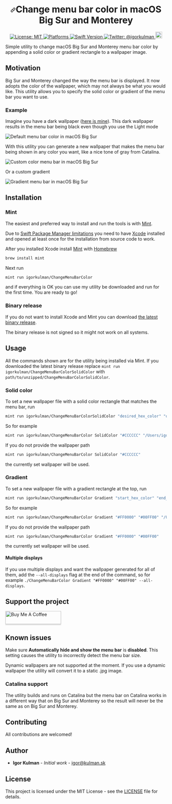 <h1 align="center"><a id="user-content-change-menu-bar-color-in-macos-big-sur" class="anchor" aria-hidden="true" href="#localization-editor"><svg class="octicon octicon-link" viewBox="0 0 16 16" version="1.1" width="16" height="16" aria-hidden="true"><path fill-rule="evenodd" d="M7.775 3.275a.75.75 0 001.06 1.06l1.25-1.25a2 2 0 112.83 2.83l-2.5 2.5a2 2 0 01-2.83 0 .75.75 0 00-1.06 1.06 3.5 3.5 0 004.95 0l2.5-2.5a3.5 3.5 0 00-4.95-4.95l-1.25 1.25zm-4.69 9.64a2 2 0 010-2.83l2.5-2.5a2 2 0 012.83 0 .75.75 0 001.06-1.06 3.5 3.5 0 00-4.95 0l-2.5 2.5a3.5 3.5 0 004.95 4.95l1.25-1.25a.75.75 0 00-1.06-1.06l-1.25 1.25a2 2 0 01-2.83 0z"></path></svg></a>Change menu bar color in macOS Big Sur and Monterey</h1>

<p align="center">
   <a href="https://opensource.org/licenses/MIT">
        <img src="https://camo.githubusercontent.com/78f47a09877ba9d28da1887a93e5c3bc2efb309c1e910eb21135becd2998238a/68747470733a2f2f696d672e736869656c64732e696f2f62616467652f4c6963656e73652d4d49542d79656c6c6f772e737667" alt="License: MIT" />
    </a>
   <a href="https://camo.githubusercontent.com/e948575bb276fa2ffac99e1491d13e1ad8e28d7cc5e17153d3ea5bfa8b9784a6/68747470733a2f2f696d672e736869656c64732e696f2f62616467652f706c6174666f726d2d6d61634f532d6c69676874677265792e737667">
        <img src="https://camo.githubusercontent.com/e948575bb276fa2ffac99e1491d13e1ad8e28d7cc5e17153d3ea5bfa8b9784a6/68747470733a2f2f696d672e736869656c64732e696f2f62616467652f706c6174666f726d2d6d61634f532d6c69676874677265792e737667" alt="Platforms" />
    </a>
    <a href="https://developer.apple.com/swift">
        <img src="https://img.shields.io/badge/Swift-5.2-F16D39.svg?style=flat" alt="Swift Version" />
    </a>
    <a href="https://twitter.com/igorkulman">
        <img src="https://img.shields.io/badge/twitter-@igorkulman-blue.svg" alt="Twitter: @igorkulman" />
    </a>
  <a href="https://www.buymeacoffee.com/igorkulman" target="_blank"><img height="21" src="https://www.buymeacoffee.com/assets/img/custom_images/orange_img.png" alt="Buy Me A Coffee"></a>
</p>

Simple utility to change macOS Big Sur and Monterey menu bar color by appending a solid color or gradient rectangle to a wallpaper image.

## Motivation

Big Sur and Monterey changed the way the menu bar is displayed. It now adopts the color of the wallpaper, which may not always be what you would like. This utility allows you to specify the solid color or gradient of the menu bar you want to use.

### Example

Imagine you have a dark wallpaper ([here is mine](https://www.wallpaperflare.com/silhouette-of-mountain-simple-simple-background-minimalism-wallpaper-phxwd)). This dark wallpaper results in the menu bar being black even though you use the Light mode

![Default menu bar color in macOS Big Sur](Screenshots/Dark.png)

With this utility you can generate a new wallpaper that makes the menu bar being shown in any color you want, like a nice tone of gray from Catalina.

![Custom color menu bar in macOS Big Sur](Screenshots/Adjusted.png)

Or a custom gradient

![Gradient menu bar in macOS Big Sur](Screenshots/Gradient.png)

## Installation

### Mint

The easiest and preferred way to install and run the tools is with [Mint](ttps://github.com/yonaskolb/Mint).

Due to [Swift Package Manager limitations](https://forums.swift.org/t/only-command-line-tools-installed-xctest-executable-not-found/34088) you need to have [Xcode](https://apps.apple.com/us/app/xcode/id497799835?mt=12) installed and opened at least once for the installation from source code to work.

After you installed Xcode install [Mint](ttps://github.com/yonaskolb/Mint) with [Homebrew](https://brew.sh/)

```bash
brew install mint
```

Next run 

```bash
mint run igorkulman/ChangeMenuBarColor
```

and if everything is OK you can use my utility be downloaded and run for the first time. You are ready to go!

### Binary release

If you do not want to install Xcode and Mint you can download [the latest binary release](https://github.com/igorkulman/ChangeMenuBarColor/releases/latest). 

The binary release is not signed so it might not work on all systems.

## Usage

All the commands shown are for the utility being installed via Mint. If you downloaded the latest binary release replace `mint run igorkulman/ChangeMenuBarColorSolidColor` with `path/to/unzipped/ChangeMenuBarColorSolidColor`.

### Solid color

To set a new wallpaper file with a solid color rectangle that matches the menu bar, run

```bash
mint run igorkulman/ChangeMenuBarColorSolidColor "desired_hex_color" "optional_path_to_your_wallpaper" 
```

So for example

```bash
mint run igorkulman/ChangeMenuBarColor SolidColor "#CCCCCC" "/Users/igorkulman/wallpaper.jpg"
```

If you do not provide the wallpaper path

```bash
mint run igorkulman/ChangeMenuBarColor SolidColor "#CCCCCC"
```

the currently set wallpaper will be used.

### Gradient

To set a new wallpaper file with a gradient rectangle at the top, run

```bash
mint run igorkulman/ChangeMenuBarColor Gradient "start_hex_color" "end_hex_color" "optional_path_to_your_wallpaper"
```

So for example

```bash
mint run igorkulman/ChangeMenuBarColor Gradient "#FF0000" "#00FF00" "/Users/igorkulman/wallpaper.jpg"
```

If you do not provide the wallpaper path

```bash
mint run igorkulman/ChangeMenuBarColor Gradient "#FF0000" "#00FF00"
```

the currently set wallpaper will be used.

#### Multiple displays

If you use multiple displays and want the wallpaper generated for all of them, add the `--all-displays` flag at the end of the command, so for example `./ChangeMenuBarColor Gradient "#FF0000" "#00FF00" --all-displays`.

## Support the project

<a href="https://www.buymeacoffee.com/igorkulman" target="_blank"><img src="https://www.buymeacoffee.com/assets/img/custom_images/orange_img.png" alt="Buy Me A Coffee" style="height: 41px !important;width: 174px !important;box-shadow: 0px 3px 2px 0px rgba(190, 190, 190, 0.5) !important;-webkit-box-shadow: 0px 3px 2px 0px rgba(190, 190, 190, 0.5) !important;" ></a>

## Known issues

Make sure **Automatically hide and show the menu bar** is **disabled**. This setting causes the utility to incorrectly detect the menu bar size.

Dynamic wallpapers are not supported at the moment. If you use a dynamic wallpaper the utility will convert it to a static .jpg image.

### Catalina support

The utility builds and runs on Catalina but the menu bar on Catalina works in a different way that on Big Sur and Monterey so the result will never be the same as on Big Sur and Monterey.

## Contributing

All contributions are welcomed!

## Author

- **Igor Kulman** - *Initial work* - igor@kulman.sk

## License

This project is licensed under the MIT License - see the [LICENSE](LICENSE) file for details.
